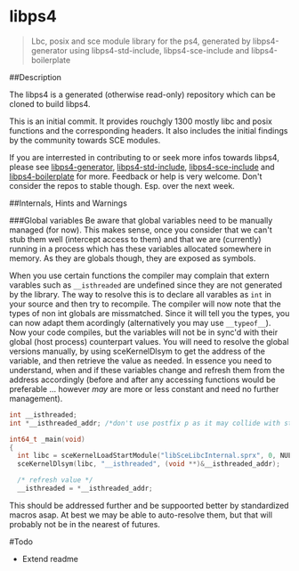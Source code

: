 libps4
=====

> Lbc, posix and sce module library for the ps4, generated by libps4-generator using libps4-std-include, libps4-sce-include and libps4-boilerplate

##Description

The libps4 is a generated (otherwise read-only) repository which can be cloned to build libps4.

This is an initial commit. It provides rouchgly 1300 mostly libc and posix functions and the corresponding headers. It also includes the initial findings by the community towards SCE modules.

If you are interrested in contributing to or seek more infos towards libps4, please see [libps4-generator](https://github.com/ps4dev/libps4-generator), [libps4-std-include](https://github.com/ps4dev/libps4-std-include), [libps4-sce-include](https://github.com/ps4dev/libps4-sce-include) and [libps4-boilerplate](https://github.com/ps4dev/libps4-boilerplate) for more. Feedback or help is very welcome. Don't consider the repos to stable though. Esp. over the next week.

##Internals, Hints and Warnings

###Global variables
Be aware that global variables need to be manually managed (for now). This makes sense, once you consider that we can't stub them well (intercept access to them) and that we are (currently) running in a process which has these variables allocated somewhere in memory. As they are globals though, they are exposed as symbols.

When you use certain functions the compiler may complain that extern varables such as `__isthreaded` are undefined since they are not generated by the library. The way to resolve this is to declare all varables as `int` in your source and then try to recompile. The compiler will now note that the types of non int globals are missmatched. Since it will tell you the types, you can now adapt them acordingly (alternatively you may use `__typeof__`). Now your code compiles, but the variables will not be in sync'd with their global (host process) counterpart values. You will need to resolve the global versions manually, by using sceKernelDlsym to get the address of the variable, and then retrieve the value as needed. In essence you need to understand, when and if these variables change and refresh them from the address accordingly (before and after any accessing functions would be preferable ... however _may_ are more or less constant and need no further management).
```C
int __isthreaded;
int *__isthreaded_addr; /*don't use postfix p as it may collide with std vars (not the case with __isthreaded)*/

int64_t _main(void)
{
  int libc = sceKernelLoadStartModule("libSceLibcInternal.sprx", 0, NULL, 0, 0, 0);
  sceKernelDlsym(libc, "__isthreaded", (void **)&__isthreaded_addr);

  /* refresh value */
  __isthreaded = *__isthreaded_addr; 
```
This should be addressed further and be suppoorted better by standardized macros asap. At best we may be able to auto-resolve them, but that will probably not be in the nearest of futures. 

#Todo
- Extend readme
